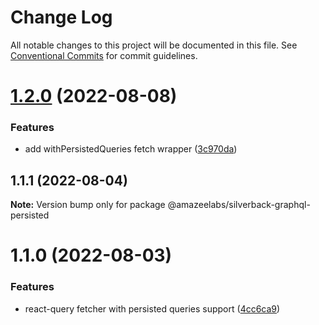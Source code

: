 # Change Log

All notable changes to this project will be documented in this file.
See [Conventional Commits](https://conventionalcommits.org) for commit guidelines.

# [1.2.0](https://github.com/AmazeeLabs/silverback-mono/compare/@amazeelabs/silverback-graphql-persisted@1.1.1...@amazeelabs/silverback-graphql-persisted@1.2.0) (2022-08-08)


### Features

* add withPersistedQueries fetch wrapper ([3c970da](https://github.com/AmazeeLabs/silverback-mono/commit/3c970da9e68db515e262b5b6931f9a2a6254c0e3))





## 1.1.1 (2022-08-04)

**Note:** Version bump only for package @amazeelabs/silverback-graphql-persisted





# 1.1.0 (2022-08-03)


### Features

* react-query fetcher with persisted queries support ([4cc6ca9](https://github.com/AmazeeLabs/silverback-mono/commit/4cc6ca94c6bc2609ec4271275c75f6482d95ce5a))
